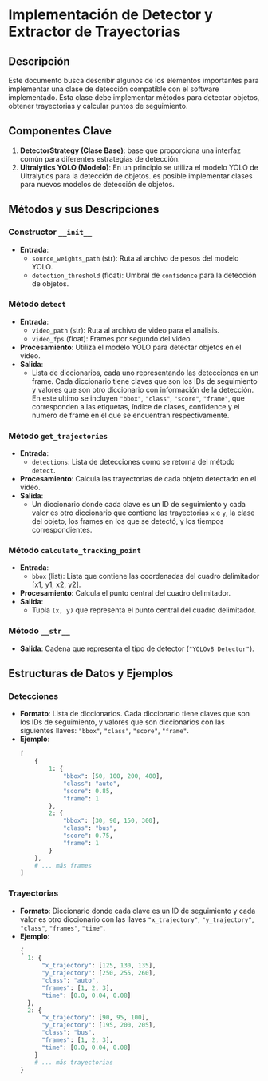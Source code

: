 # Implementación de Detector y Extractor de Trayectorias

## Descripción
Este documento busca describir algunos de los elementos importantes para implementar una clase de detección compatible con el software implementado. Esta clase debe implementar métodos para detectar objetos, obtener trayectorias y calcular puntos de seguimiento.

## Componentes Clave
1. **DetectorStrategy (Clase Base)**: base que proporciona una interfaz común para diferentes estrategias de detección.
2. **Ultralytics YOLO (Modelo)**: En un principio se utiliza el modelo YOLO de Ultralytics para la detección de objetos. es posible implementar clases para nuevos modelos de detección de objetos.

## Métodos y sus Descripciones

### Constructor `__init__`
- **Entrada**:
  - `source_weights_path` (str): Ruta al archivo de pesos del modelo YOLO.
  - `detection_threshold` (float): Umbral de `confidence` para la detección de objetos.

### Método `detect`
- **Entrada**:
  - `video_path` (str): Ruta al archivo de video para el análisis.
  - `video_fps` (float): Frames por segundo del video.
- **Procesamiento**: Utiliza el modelo YOLO para detectar objetos en el video.
- **Salida**:
  - Lista de diccionarios, cada uno representando las detecciones en un frame. Cada diccionario tiene claves que son los IDs de seguimiento y valores que son otro diccionario con información de la detección. En este ultimo se incluyen `"bbox"`, `"class"`, `"score"`, `"frame"`, que corresponden a las etiquetas, índice de clases, confidence y el numero de frame en el que se encuentran respectivamente.

### Método `get_trajectories`
- **Entrada**:
  - `detections`: Lista de detecciones como se retorna del método `detect`.
- **Procesamiento**: Calcula las trayectorias de cada objeto detectado en el video.
- **Salida**:
  - Un diccionario donde cada clave es un ID de seguimiento y cada valor es otro diccionario que contiene las trayectorias `x` e `y`, la clase del objeto, los frames en los que se detectó, y los tiempos correspondientes.

### Método `calculate_tracking_point`
- **Entrada**:
  - `bbox` (list): Lista que contiene las coordenadas del cuadro delimitador [x1, y1, x2, y2].
- **Procesamiento**: Calcula el punto central del cuadro delimitador.
- **Salida**:
  - Tupla `(x, y)` que representa el punto central del cuadro delimitador.

### Método `__str__`
- **Salida**: Cadena que representa el tipo de detector (`"YOLOv8 Detector"`).

## Estructuras de Datos y Ejemplos

### Detecciones
- **Formato**: Lista de diccionarios. Cada diccionario tiene claves que son los IDs de seguimiento, y valores que son diccionarios con las siguientes llaves: `"bbox"`, `"class"`, `"score"`, `"frame"`.
- **Ejemplo**:
  ```python
  [
      {
          1: {
              "bbox": [50, 100, 200, 400],
              "class": "auto",
              "score": 0.85,
              "frame": 1
          },
          2: {
              "bbox": [30, 90, 150, 300],
              "class": "bus",
              "score": 0.75,
              "frame": 1
          }
      },
      # ... más frames
  ]

### Trayectorias
- **Formato**: Diccionario donde cada clave es un ID de seguimiento y cada valor es otro diccionario con las llaves `"x_trajectory"`, `"y_trajectory"`, `"class"`, `"frames"`, `"time"`.
- **Ejemplo**:
  ```python
  {
    1: {
        "x_trajectory": [125, 130, 135],
        "y_trajectory": [250, 255, 260],
        "class": "auto",
        "frames": [1, 2, 3],
        "time": [0.0, 0.04, 0.08]
    },
    2: {
        "x_trajectory": [90, 95, 100],
        "y_trajectory": [195, 200, 205],
        "class": "bus",
        "frames": [1, 2, 3],
        "time": [0.0, 0.04, 0.08]
      }
      # ... más trayectorias
  }
